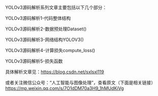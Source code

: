 YOLOv3源码解析系列文章主要包括以下几个部分：

YOLOv3源码解析1-代码整体结构

YOLOv3源码解析2-数据预处理Dataset()

YOLOv3源码解析3-网络结构YOLOV3()

YOLOv3源码解析4-计算损失compute_loss()

YOLOv3源码解析5-损失函数


具体解析文章见：https://blog.csdn.net/sxlsxl119

或者关注微信公众号：“人工智能与图像处理”，查看原文（下面是相关链接）
https://mp.weixin.qq.com/s/7O1dDM70a3H9_1hMUdKiVg
